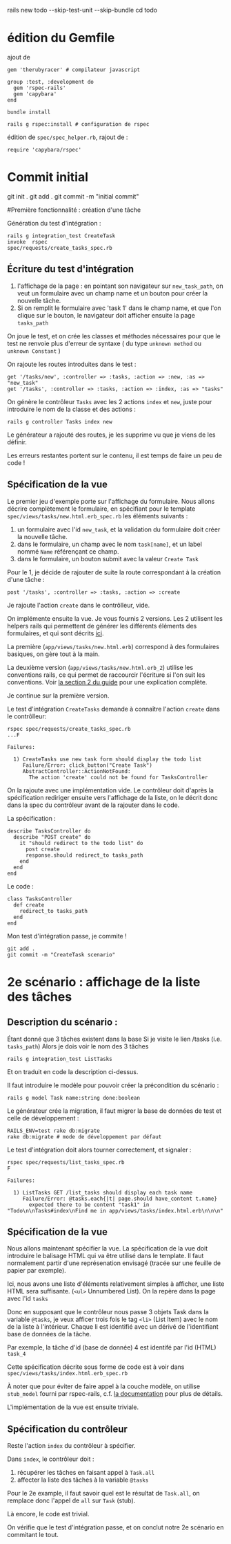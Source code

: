 rails new todo --skip-test-unit --skip-bundle
cd todo

# édition du Gemfile

ajout de 

    gem 'therubyracer' # compilateur javascript

    group :test, :development do
      gem 'rspec-rails'
      gem 'capybara'
    end

    bundle install

    rails g rspec:install # configuration de rspec

édition de `spec/spec_helper.rb`, rajout de :

    require 'capybara/rspec'

# Commit initial
git init . 
git add . 
git commit -m "initial commit"

#Première fonctionnalité : création d'une tâche

Génération du test d'intégration :

    rails g integration_test CreateTask
    invoke  rspec
    spec/requests/create_tasks_spec.rb

## Écriture du test d'intégration

1. l'affichage de la page : en pointant son navigateur sur `new_task_path`, on
   veut un formulaire avec un champ name et un bouton pour créer la nouvelle
   tâche.
2. Si on remplit le formulaire avec 'task 1' dans le champ name, et que l'on
   clique sur le bouton, le navigateur doit afficher ensuite la page
   `tasks_path`

On joue le test, et on crée les classes et méthodes nécessaires pour que le test
ne renvoie plus d'erreur de syntaxe ( du type `unknown method` ou `unknown
Constant` )

On rajoute les routes introduites dans le test :

    get '/tasks/new', :controller => :tasks, :action => :new, :as => "new_task"
    get '/tasks', :controller => :tasks, :action => :index, :as => "tasks"

On génère le contrôleur `Tasks` avec les 2 actions `index` et `new`, juste pour
introduire le nom de la classe et des actions :

    rails g controller Tasks index new

Le générateur a rajouté des routes, je les supprime vu que je viens de les
définir.

Les erreurs restantes portent sur le contenu, il est temps de faire un peu de
code !

## Spécification de la vue

Le premier jeu d'exemple porte sur l'affichage du formulaire.
Nous allons décrire complètement le formulaire, en spécifiant pour le template
`spec/views/tasks/new.html.erb_spec.rb` les éléments suivants :

1. un formulaire avec l'id `new_task`, et la validation du formulaire doit créer
   la nouvelle tâche.
2. dans le formulaire, un champ avec le nom `task[name]`, et un label nommé
   `Name` référençant ce champ.
3. dans le formulaire, un bouton submit avec la valeur `Create Task`

Pour le 1, je décide de rajouter de suite la route correspondant à la création
d'une tâche :

    post '/tasks', :controller => :tasks, :action => :create

Je rajoute l'action `create` dans le contrôlleur, vide.

On implémente ensuite la vue. Je vous fournis 2 versions. Les 2 utilisent les
helpers rails qui permettent de générer les différents éléments des formulaires,
et qui sont décrits [ici]([http://guides.rubyonrails.org/form_helpers.html).

La première (`app/views/tasks/new.html.erb`) correspond à des formulaires basiques, on gère tout à la main.

La deuxième version (`app/views/tasks/new.html.erb_2`) utilise les conventions
rails, ce qui permet de raccourcir l'écriture si l'on suit les conventions. 
Voir [la section 2 du guide](http://guides.rubyonrails.org/form_helpers.html#dealing-with-model-objects)
pour une explication complète.

Je continue sur la première version.

Le test d'intégration `CreateTasks` demande à connaître l'action `create` dans
le contrôlleur:

    rspec spec/requests/create_tasks_spec.rb 
    ...F

    Failures:

      1) CreateTasks use new task form should display the todo list
         Failure/Error: click_button("Create Task")
         AbstractController::ActionNotFound:
           The action 'create' could not be found for TasksController

On la rajoute avec une implémentation vide. Le contrôleur doit d'après la
spécification rediriger ensuite vers l'affichage de la liste, on le décrit donc
dans la spec du contrôleur avant de la rajouter dans le code.

La spécification :

    describe TasksController do
      describe "POST create" do
        it "should redirect to the todo list" do
          post create
          response.should redirect_to tasks_path
        end
      end
    end

Le code :

    class TasksController
      def create
        redirect_to tasks_path
      end
    end

Mon test d'intégration passe, je commite !

    git add .
    git commit -m "CreateTask scenario"

# 2e scénario : affichage de la liste des tâches

## Description du scénario :

Étant donné que 3 tâches existent dans la base
Si je visite le lien /tasks (i.e. `tasks_path`)
Alors je dois voir le nom des 3 tâches 

    rails g integration_test ListTasks

Et on traduit en code la description ci-dessus.

Il faut introduire le modèle pour pouvoir créer la précondition du scénario :

    rails g model Task name:string done:boolean

Le générateur crée la migration, il faut migrer la base de données de test et
celle de développement :

    RAILS_ENV=test rake db:migrate
    rake db:migrate # mode de développement par défaut

Le test d'intégration doit alors tourner correctement, et signaler :

    rspec spec/requests/list_tasks_spec.rb 
    F

    Failures:

      1) ListTasks GET /list_tasks should display each task name
         Failure/Error: @tasks.each{|t| page.should have_content t.name}
           expected there to be content "task1" in "Todo\n\nTasks#index\nFind me in app/views/tasks/index.html.erb\n\n\n"

## Spécification de la vue

Nous allons maintenant spécifier la vue. La spécification de la vue doit
introduire le balisage HTML qui va être utilisé dans le template. Il faut
normalement partir d'une représenation envisagé (tracée sur une feuille de
papier par exemple).

Ici, nous avons une liste d'éléments relativement simples à afficher, une liste
HTML sera suffisante. (`<ul>` Unnumbered List). On la repère dans la page avec
l'id `tasks`

Donc en supposant que le contrôleur nous passe 3 objets Task dans la variable
`@tasks`, je veux afficer trois fois le tag `<li>` (List Item) avec le nom de la
liste à l'intérieur. Chaque li est identifié avec un dérivé de l'identifiant base de données
de la tâche.

Par exemple, la tâche d'id (base de donnée) 4 est identifé par l'id (HTML)
`task_4`

Cette spécification décrite sous forme de code est à voir dans
`spec/views/tasks/index.html.erb_spec.rb`

À noter que pour éviter de faire appel à la couche modèle, on utilise
`stub_model` fourni par rspec-rails, c.f. 
[la documentation](https://www.relishapp.com/rspec/rspec-rails/docs/mocks/stub-model)
pour plus de détails.

L'implémentation de la vue est ensuite triviale.

## Spécification du contrôleur

Reste l'action `index` du contrôleur à spécifier.

Dans `index`, le contrôleur doit :

1. récupérer les tâches en faisant appel à `Task.all`
2. affecter la liste des tâches à la variable `@tasks`

Pour le 2e example, il faut savoir quel est le résultat de `Task.all`, on
remplace donc l'appel de `all` sur `Task` (stub).

Là encore, le code est trivial.

On vérifie que le test d'intégration passe, et on conclut notre 2e scénario en
commitant le tout.


